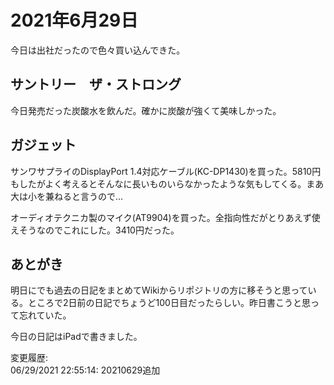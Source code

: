 # 2021年6月29日

今日は出社だったので色々買い込んできた。

## サントリー　ザ・ストロング

今日発売だった炭酸水を飲んだ。確かに炭酸が強くて美味しかった。

## ガジェット

サンワサプライのDisplayPort 1.4対応ケーブル(KC-DP1430)を買った。5810円もしたがよく考えるとそんなに長いものいらなかったような気もしてくる。まあ大は小を兼ねると言うので…

オーディオテクニカ製のマイク(AT9904)を買った。全指向性だがとりあえず使えそうなのでこれにした。3410円だった。

## あとがき

明日にでも過去の日記をまとめてWikiからリポジトリの方に移そうと思っている。ところで2日前の日記でちょうど100日目だったらしい。昨日書こうと思って忘れていた。

今日の日記はiPadで書きました。

変更履歴:  
06/29/2021 22:55:14: 20210629追加  
